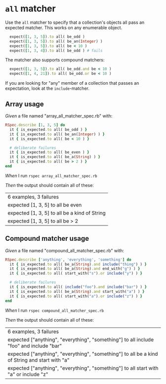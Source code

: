 # `all` matcher

Use the `all` matcher to specify that a collection's objects all pass an expected matcher. This works on any enumerable object.

  ```ruby
    expect([1, 3, 5]).to all( be_odd )
    expect([1, 3, 5]).to all( be_an(Integer) )
    expect([1, 3, 5]).to all( be < 10 )
    expect([1, 3, 4]).to all( be_odd ) # fails
  ```

  The matcher also supports compound matchers:

  ```ruby
    expect([1, 3, 5]).to all( be_odd.and be < 10 )
    expect([1, 4, 21]).to all( be_odd.or be < 10 )
  ```

  If you are looking for "any" member of a collection that passes an expectation, look at the `include`-matcher.

## Array usage

_Given_ a file named "array_all_matcher_spec.rb" with:

```ruby
RSpec.describe [1, 3, 5] do
  it { is_expected.to all( be_odd ) }
  it { is_expected.to all( be_an(Integer) ) }
  it { is_expected.to all( be < 10 ) }

  # deliberate failures
  it { is_expected.to all( be_even ) }
  it { is_expected.to all( be_a(String) ) }
  it { is_expected.to all( be > 2 ) }
end
```

_When_ I run `rspec array_all_matcher_spec.rb`

_Then_ the output should contain all of these:

|                                               |
|-----------------------------------------------|
| 6 examples, 3 failures                        |
| expected [1, 3, 5] to all be even             |
| expected [1, 3, 5] to all be a kind of String |
| expected [1, 3, 5] to all be > 2              |

## Compound matcher usage

_Given_ a file named "compound_all_matcher_spec.rb" with:

```ruby
RSpec.describe ['anything', 'everything', 'something'] do
  it { is_expected.to all( be_a(String).and include("thing") ) }
  it { is_expected.to all( be_a(String).and end_with("g") ) }
  it { is_expected.to all( start_with("s").or include("y") ) }

  # deliberate failures
  it { is_expected.to all( include("foo").and include("bar") ) }
  it { is_expected.to all( be_a(String).and start_with("a") ) }
  it { is_expected.to all( start_with("a").or include("z") ) }
end
```

_When_ I run `rspec compound_all_matcher_spec.rb`

_Then_ the output should contain all of these:

|                                                                                                |
|------------------------------------------------------------------------------------------------|
| 6 examples, 3 failures                                                                         |
| expected ["anything", "everything", "something"] to all include "foo" and include "bar"        |
| expected ["anything", "everything", "something"] to all be a kind of String and start with "a" |
| expected ["anything", "everything", "something"] to all start with "a" or include "z"          |
